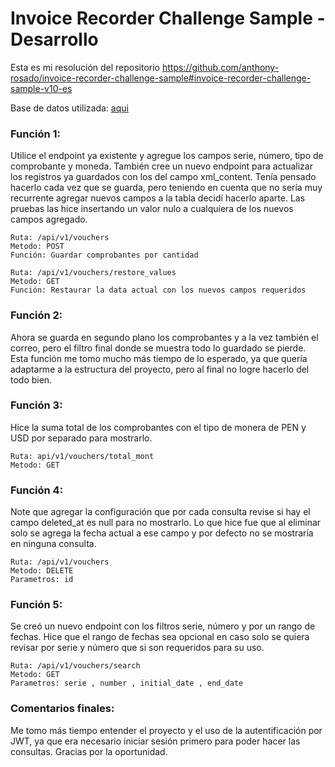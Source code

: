# Invoice Recorder Challenge Sample - Desarrollo

Esta es mi resolución del repositorio 
https://github.com/anthony-rosado/invoice-recorder-challenge-sample#invoice-recorder-challenge-sample-v10-es

Base de datos utilizada: [aqui](https://github.com/fernando5324/Challenge_Sample_dev/blob/ac2cd3c4dc6b7ecc092bfc071e1633a7f43cef8d/Base%20de%20datos.sql)

### Función 1:
Utilice el endpoint ya existente y agregue los campos serie, número, tipo de comprobante y moneda. También cree un nuevo endpoint para actualizar los registros ya guardados con los del campo xml_content.
Tenía pensado hacerlo cada vez que se guarda, pero teniendo en cuenta que no sería muy recurrente agregar nuevos campos a la tabla decidí hacerlo aparte.
Las pruebas las hice insertando un valor nulo a cualquiera de los nuevos campos agregado.

	Ruta: /api/v1/vouchers
	Metodo: POST
	Función: Guardar comprobantes por cantidad

	Ruta: /api/v1/vouchers/restore_values
	Metodo: GET
	Función: Restaurar la data actual con los nuevos campos requeridos

### Función 2:
Ahora se guarda en segundo plano los comprobantes y a la vez también el correo, pero el filtro final donde se muestra todo lo guardado se pierde.
Esta función me tomo mucho más tiempo de lo esperado, ya que quería adaptarme a la estructura del proyecto, pero al final no logre hacerlo del todo bien.

### Función 3:
Hice la suma total de los comprobantes con el tipo de monera de PEN y USD por separado para mostrarlo.

	Ruta: api/v1/vouchers/total_mont
	Metodo: GET

### Función 4:
Note que agregar la configuración que por cada consulta revise si hay el campo deleted_at es null para no mostrarlo. Lo que hice fue que al eliminar solo se agrega la fecha actual a ese campo y por defecto no se mostraría en ninguna consulta.

	Ruta: /api/v1/vouchers
	Metodo: DELETE
	Parametros: id

### Función 5:
Se creó un nuevo endpoint con los filtros serie, número y por un rango de fechas. Hice que el rango de fechas sea opcional en caso solo se quiera revisar por serie y número que si son requeridos para su uso.

	Ruta: /api/v1/vouchers/search
	Metodo: GET
	Parametros: serie , number , initial_date , end_date

### Comentarios finales:
Me tomo más tiempo entender el proyecto y el uso de la autentificación por JWT, ya que era necesario iniciar sesión primero para poder hacer las consultas. Gracias por la oportunidad.



